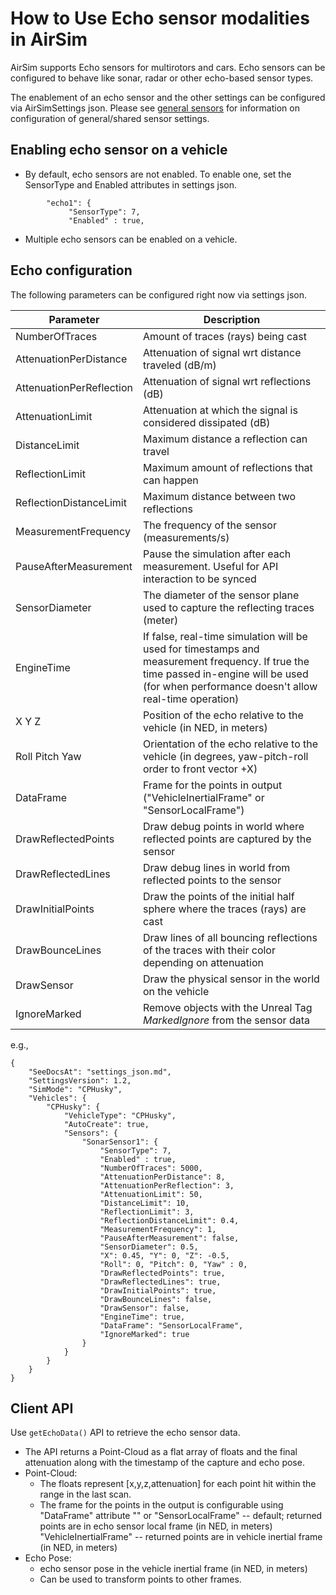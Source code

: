 # How to Use Echo sensor modalities in AirSim

AirSim supports Echo sensors for multirotors and cars.  Echo sensors can be configured to behave like sonar, radar or other echo-based sensor types.

The enablement of an echo sensor and the other settings can be configured via AirSimSettings json.
Please see [general sensors](sensors.md) for information on configuration of general/shared sensor settings.

## Enabling echo sensor on a vehicle
* By default, echo sensors are not enabled. To enable one, set the SensorType and Enabled attributes in settings json.
```
        "echo1": { 
             "SensorType": 7,
             "Enabled" : true,
```
* Multiple echo sensors can be enabled on a vehicle.

## Echo configuration
The following parameters can be configured right now via settings json.

Parameter                 | Description
--------------------------| ------------
NumberOfTraces            | Amount of traces (rays) being cast
AttenuationPerDistance    | Attenuation of signal wrt distance traveled (dB/m)
AttenuationPerReflection  | Attenuation of signal wrt reflections (dB)
AttenuationLimit          | Attenuation at which the signal is considered dissipated (dB)
DistanceLimit             | Maximum distance a reflection can travel
ReflectionLimit           | Maximum amount of reflections that can happen
ReflectionDistanceLimit   | Maximum distance between two reflections 
MeasurementFrequency      | The frequency of the sensor (measurements/s)
PauseAfterMeasurement     | Pause the simulation after each measurement. Useful for API interaction to be synced
SensorDiameter            | The diameter of the sensor plane used to capture the reflecting traces (meter)
EngineTime                | If false, real-time simulation will be used for timestamps and measurement frequency. If true the time passed in-engine will be used (for when performance doesn't allow real-time operation)
X Y Z                     | Position of the echo relative to the vehicle (in NED, in meters)                     
Roll Pitch Yaw            | Orientation of the echo relative to the vehicle  (in degrees, yaw-pitch-roll order to front vector +X)
DataFrame                 | Frame for the points in output ("VehicleInertialFrame" or "SensorLocalFrame")
DrawReflectedPoints       | Draw debug points in world where reflected points are captured by the sensor
DrawReflectedLines        | Draw debug lines in world from reflected points to the sensor
DrawInitialPoints         | Draw the points of the initial half sphere where the traces (rays) are cast
DrawBounceLines           | Draw lines of all bouncing reflections of the traces with their color depending on attenuation
DrawSensor                | Draw the physical sensor in the world on the vehicle
IgnoreMarked              | Remove objects with the Unreal Tag _MarkedIgnore_ from the sensor data
e.g.,
```
{
    "SeeDocsAt": "settings_json.md",
    "SettingsVersion": 1.2,
    "SimMode": "CPHusky",
	"Vehicles": {
		"CPHusky": {
			"VehicleType": "CPHusky",
			"AutoCreate": true,
			"Sensors": {
				"SonarSensor1": {
					"SensorType": 7,
					"Enabled" : true,
					"NumberOfTraces": 5000,
					"AttenuationPerDistance": 8,
					"AttenuationPerReflection": 3,
					"AttenuationLimit": 50,
					"DistanceLimit": 10,
					"ReflectionLimit": 3,
					"ReflectionDistanceLimit": 0.4,
					"MeasurementFrequency": 1,
					"PauseAfterMeasurement": false,
					"SensorDiameter": 0.5,
					"X": 0.45, "Y": 0, "Z": -0.5,
					"Roll": 0, "Pitch": 0, "Yaw" : 0,
					"DrawReflectedPoints": true,
					"DrawReflectedLines": true,
					"DrawInitialPoints": true,
					"DrawBounceLines": false,
					"DrawSensor": false,
					"EngineTime": true,
					"DataFrame": "SensorLocalFrame",
					"IgnoreMarked": true
				}	
			}
		}
	}
}
```

## Client API 
Use `getEchoData()` API to retrieve the echo sensor data. 
* The API returns a Point-Cloud as a flat array of floats and the final attenuation along with the timestamp of the capture and echo pose.
* Point-Cloud: 
  * The floats represent [x,y,z,attenuation] for each point hit within the range in the last scan.
  * The frame for the points in the output is configurable using "DataFrame" attribute
  "" or "SensorLocalFrame" -- default; returned points are in echo sensor local frame (in NED, in meters)
  "VehicleInertialFrame" -- returned points are in vehicle inertial frame (in NED, in meters)  
* Echo Pose:
    * echo sensor pose in the vehicle inertial frame (in NED, in meters)
    * Can be used to transform points to other frames.
